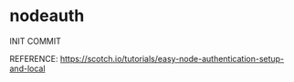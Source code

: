 # nodeauth
INIT COMMIT

REFERENCE: https://scotch.io/tutorials/easy-node-authentication-setup-and-local